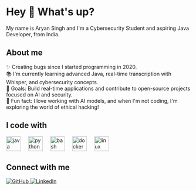 <h1 align="left">Hey 👋 What's up?</h1>
<p align="left">My name is Aryan Singh and I'm a Cybersecurity Student and aspiring Java Developer, from India.</p>
<h2 align="left">About me</h2>
<p align="left">✨ Creating bugs since I started programming in 2020.<br>📚 I'm currently learning advanced Java, real-time transcription with Whisper, and cybersecurity concepts.<br>🎯 Goals: Build real-time applications and contribute to open-source projects focused on AI and security.<br>🎲 Fun fact: I love working with AI models, and when I'm not coding, I'm exploring the world of ethical hacking!</p>
<h2 align="left">I code with</h2>
<div align="left"> <img src="https://cdn.jsdelivr.net/gh/devicons/devicon/icons/java/java-original.svg" height="40" alt="java logo" /> <img width="12" /> <img src="https://cdn.jsdelivr.net/gh/devicons/devicon/icons/python/python-original.svg" height="40" alt="python logo" /> <img width="12" /> <img src="https://cdn.jsdelivr.net/gh/devicons/devicon/icons/bash/bash-original.svg" height="40" alt="bash logo" /> <img width="12" /> <img src="https://cdn.jsdelivr.net/gh/devicons/devicon/icons/docker/docker-original.svg" height="40" alt="docker logo" /> <img width="12" /> <img src="https://cdn.jsdelivr.net/gh/devicons/devicon/icons/linux/linux-original.svg" height="40" alt="linux logo" /> </div>
<h2 align="left">Connect with me</h2> <p align="left"> <a href="https://github.com/aryansingh32" target="_blank"> <img src="https://img.shields.io/badge/GitHub-333?style=for-the-badge&logo=github&logoColor=white" alt="GitHub" /> </a> <a href="https://www.linkedin.com/in/aryan-singh-24278632a/" target="_blank"> <img src="https://img.shields.io/badge/LinkedIn-0A66C2?style=for-the-badge&logo=linkedin&logoColor=white" alt="LinkedIn" /> </a> </p>
